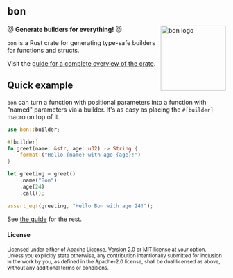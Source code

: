 # `bon`

<a href="https://elastio.github.io/bon/">
<img
    src="https://elastio.github.io/bon/bon-logo-thumb.png"
    alt="bon logo"
    width="150px"
    align="right"
/>
</a>

🐱 **Generate builders for everything!** 🐱

`bon` is a Rust crate for generating type-safe builders for functions and structs.

Visit the [guide for a complete overview of the crate](https://elastio.github.io/bon/docs/guide/overview).

## Quick example

`bon` can turn a function with positional parameters into a function with "named" parameters via a builder. It's as easy as placing the `#[builder]` macro on top of it.

```rust
use bon::builder;

#[builder]
fn greet(name: &str, age: u32) -> String {
    format!("Hello {name} with age {age}!")
}

let greeting = greet()
    .name("Bon")
    .age(24)
    .call();

assert_eq!(greeting, "Hello Bon with age 24!");
```

See [the guide](https://elastio.github.io/bon/docs/guide/overview) for the rest.

#### License

<sup>
Licensed under either of <a href="LICENSE-APACHE">Apache License, Version
2.0</a> or <a href="LICENSE-MIT">MIT license</a> at your option.
</sup>

<br>

<sub>
Unless you explicitly state otherwise, any contribution intentionally submitted
for inclusion in the work by you, as defined in the Apache-2.0 license, shall be
dual licensed as above, without any additional terms or conditions.
</sub>
